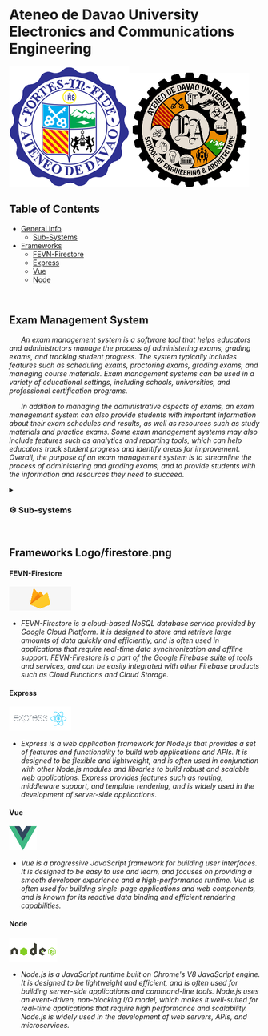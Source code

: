 # Ateneo de Davao University Electronics and Communications Engineering 

![ADDU](Logo/UniversitySeal240px.png "Ateneo de Davao Logo")![ECE](Logo/easec.png "ECE logo")


## Table of Contents
* [General info](#exam-management-system)
    - [Sub-Systems](#Sub-systems)
* [Frameworks](#frameworks)
    - [FEVN-Firestore](#fevn-firestore)
    - [Express](#express)
    - [Vue](#vue)
    - [Node](#node)
<br/>

## Exam Management System

&nbsp;&nbsp;&nbsp;&nbsp;&nbsp;&nbsp;*An exam management system is a software tool that helps educators and administrators manage the process of administering exams, grading exams, and tracking student progress. The system typically includes features such as scheduling exams, proctoring exams, grading exams, and managing course materials. Exam management systems can be used in a variety of educational settings, including schools, universities, and professional certification programs.*

&nbsp;&nbsp;&nbsp;&nbsp;&nbsp;&nbsp;*In addition to managing the administrative aspects of exams, an exam management system can also provide students with important information about their exam schedules and results, as well as resources such as study materials and practice exams. Some exam management systems may also include features such as analytics and reporting tools, which can help educators track student progress and identify areas for improvement. Overall, the purpose of an exam management system is to streamline the process of administering and grading exams, and to provide students with the information and resources they need to succeed.*

<details closed><summary>
    
### :gear:&nbsp;Sub-systems
    
</summary>
    
* Student registration:
    
&nbsp;&nbsp;&nbsp;&nbsp;&nbsp;&nbsp;*This subsystem allows students to create accounts and register for exams. It includes features such as login and password recovery, as well as the ability to update personal information and view exam schedules.*
    
* Exam scheduling:
    
&nbsp;&nbsp;&nbsp;&nbsp;&nbsp;&nbsp;*This subsystem enables administrators to schedule exams, including setting the date, time, and location of the exam, as well as the number of seats available. It might also include the ability to schedule make-up exams or reschedule exams that are cancelled due to unforeseen circumstances.*
    
* Exam proctoring:
    
&nbsp;&nbsp;&nbsp;&nbsp;&nbsp;&nbsp;*This subsystem handles the logistics of administering the exam, including assigning proctors and coordinating the distribution of exam materials. It might also include features such as monitoring tools to ensure the integrity of the exam.*
    
* Grading:
    
&nbsp;&nbsp;&nbsp;&nbsp;&nbsp;&nbsp;*This subsystem handles the process of grading exams and recording the results. It might include features such as the ability to input and manage grades, generate reports on exam performance, and calculate overall grades or course completion rates.*

* Course management:
    
&nbsp;&nbsp;&nbsp;&nbsp;&nbsp;&nbsp;*This subsystem allows administrators to create and manage courses, including setting course prerequisites and requirements, and enrolling students in courses. It might also include features such as the ability to create and manage course materials, such as syllabi, lectures, and assignments.*
 
* Notification and communication:
    
&nbsp;&nbsp;&nbsp;&nbsp;&nbsp;&nbsp;*This subsystem handles communication between students, instructors, and administrators, including sending out notifications about exam schedules, grading results, and other important updates. It might include features such as email or SMS notifications, as well as a messaging system for more direct communication.* 

* Security and access control:
 
&nbsp;&nbsp;&nbsp;&nbsp;&nbsp;&nbsp;*This subsystem handles the security of the exam management system, including managing user accounts and permissions, and implementing measures to prevent unauthorized access or tampering with exam data.*
    
</details>   

<br/>


## Frameworks Logo/firestore.png

#### FEVN-Firestore
![FIRESTORE](Logo/firestore.png "Firestore logo")
  * *FEVN-Firestore is a cloud-based NoSQL database service provided by Google Cloud Platform. It is designed to store and retrieve large amounts of data quickly and efficiently, and is often used in applications that require real-time data synchronization and offline support. FEVN-Firestore is a part of the Google Firebase suite of tools and services, and can be easily integrated with other Firebase products such as Cloud Functions and Cloud Storage.*

#### Express
![EXPRESS](Logo/express.png "Express logo")
  * *Express is a web application framework for Node.js that provides a set of features and functionality to build web applications and APIs. It is designed to be flexible and lightweight, and is often used in conjunction with other Node.js modules and libraries to build robust and scalable web applications. Express provides features such as routing, middleware support, and template rendering, and is widely used in the development of server-side applications.*

#### Vue
![VUE](Logo/vue.png "VUE logo") 
  * *Vue is a progressive JavaScript framework for building user interfaces. It is designed to be easy to use and learn, and focuses on providing a smooth developer experience and a high-performance runtime. Vue is often used for building single-page applications and web components, and is known for its reactive data binding and efficient rendering capabilities.*

#### Node
![NODE](Logo/node.png "Node logo") 
  * *Node.js is a JavaScript runtime built on Chrome's V8 JavaScript engine. It is designed to be lightweight and efficient, and is often used for building server-side applications and command-line tools. Node.js uses an event-driven, non-blocking I/O model, which makes it well-suited for real-time applications that require high performance and scalability. Node.js is widely used in the development of web servers, APIs, and microservices.*

